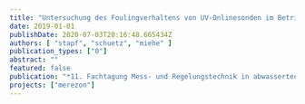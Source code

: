 ```yaml
---
title: "Untersuchung des Foulingverhaltens von UV-Onlinesonden im Betrieb einer Ozonung auf Kläranlagen"
date: 2019-01-01
publishDate: 2020-07-03T20:16:48.665434Z
authors: [ "stapf", "schuetz", "miehe" ]
publication_types: ["0"]
abstract: ""
featured: false
publication: "*11. Fachtagung Mess- und Regelungstechnik in abwassertechnischen Anlagen*"
projects: ["merezon"]
---
```


